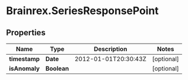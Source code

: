 # Brainrex.SeriesResponsePoint

## Properties
Name | Type | Description | Notes
------------ | ------------- | ------------- | -------------
**timestamp** | **Date** | 2012-01-01T20:30:43Z | [optional] 
**isAnomaly** | **Boolean** |  | [optional] 


